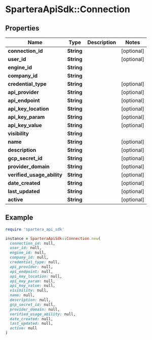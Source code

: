# SparteraApiSdk::Connection

## Properties

| Name | Type | Description | Notes |
| ---- | ---- | ----------- | ----- |
| **connection_id** | **String** |  | [optional] |
| **user_id** | **String** |  | [optional] |
| **engine_id** | **String** |  |  |
| **company_id** | **String** |  |  |
| **credential_type** | **String** |  | [optional] |
| **api_provider** | **String** |  | [optional] |
| **api_endpoint** | **String** |  | [optional] |
| **api_key_location** | **String** |  | [optional] |
| **api_key_param** | **String** |  | [optional] |
| **api_key_value** | **String** |  | [optional] |
| **visibility** | **String** |  |  |
| **name** | **String** |  | [optional] |
| **description** | **String** |  | [optional] |
| **gcp_secret_id** | **String** |  | [optional] |
| **provider_domain** | **String** |  | [optional] |
| **verified_usage_ability** | **String** |  | [optional] |
| **date_created** | **String** |  | [optional] |
| **last_updated** | **String** |  | [optional] |
| **active** | **String** |  | [optional] |

## Example

```ruby
require 'spartera_api_sdk'

instance = SparteraApiSdk::Connection.new(
  connection_id: null,
  user_id: null,
  engine_id: null,
  company_id: null,
  credential_type: null,
  api_provider: null,
  api_endpoint: null,
  api_key_location: null,
  api_key_param: null,
  api_key_value: null,
  visibility: null,
  name: null,
  description: null,
  gcp_secret_id: null,
  provider_domain: null,
  verified_usage_ability: null,
  date_created: null,
  last_updated: null,
  active: null
)
```


